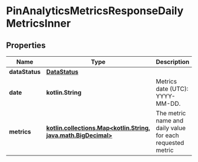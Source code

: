 
# PinAnalyticsMetricsResponseDailyMetricsInner

## Properties
| Name | Type | Description | Notes |
| ------------ | ------------- | ------------- | ------------- |
| **dataStatus** | [**DataStatus**](DataStatus.md) |  |  [optional] |
| **date** | **kotlin.String** | Metrics date (UTC): YYYY-MM-DD. |  [optional] |
| **metrics** | [**kotlin.collections.Map&lt;kotlin.String, java.math.BigDecimal&gt;**](java.math.BigDecimal.md) | The metric name and daily value for each requested metric |  [optional] |



